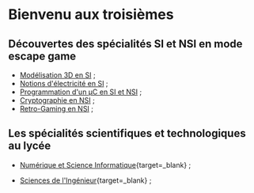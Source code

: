 # Bienvenu aux troisièmes

## Découvertes des spécialités SI et NSI en mode escape game

- [Modélisation 3D en SI](./3D) ;
- [Notions d'électricité en SI](./elec) ;
- [Programmation d'un µC en SI et NSI](./µC) ;
- [Cryptographie en NSI](./crypto) ;
- [Retro-Gaming en NSI](./game) ;


## Les spécialités scientifiques et technologiques au lycée

- [Numérique et Science Informatique](http://si.lycee.ecmorlaix.fr/nsi/){target=_blank} ;

- [Sciences de l'Ingénieur](http://si.lycee.ecmorlaix.fr/){target=_blank} ;


